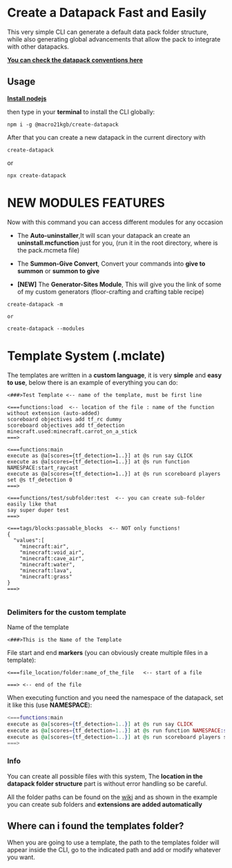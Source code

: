 # Create a Datapack Fast and Easily

This very simple CLI can generate a default data pack folder structure, while also generating global advancements that allow the pack to integrate with other datapacks.

[**You can check the datapack conventions here**](https://ooboomberoo.github.io/mcdatapacks-wiki/conventions/datapack_advancement.html)

## Usage

[**Install nodejs**](https://nodejs.org)

then type in your **terminal** to install the CLI globally:

```
npm i -g @macro21kgb/create-datapack
```

After that you can create a new datapack in the current directory with

```
create-datapack
```

or

```
npx create-datapack
```

# NEW MODULES FEATURES

Now with this command you can access different modules for any occasion

- The **Auto-uninstaller**,It will scan your datapack an create an **uninstall.mcfunction** just for you, (run it in the root directory, where is the pack.mcmeta file)

- The **Summon-Give Convert**, Convert your commands into **give to summon** or **summon to give**

- **[NEW]** The **Generator-Sites Module**, This will give you the link of some of my custom generators (floor-crafting and crafting table recipe)

```
create-datapack -m

or 

create-datapack --modules
```

# Template System (.mclate)

The templates are written in a **custom language**, it is very **simple** and **easy to use**, below there is an example of everything you can do:

```
<###>Test Template <-- name of the template, must be first line

<===functions:load  <-- location of the file : name of the function without extension (auto-added)
scoreboard objectives add tf_rc dummy
scoreboard objectives add tf_detection minecraft.used:minecraft.carrot_on_a_stick
===>

<===functions:main
execute as @a[scores={tf_detection=1..}] at @s run say CLICK
execute as @a[scores={tf_detection=1..}] at @s run function NAMESPACE:start_raycast
execute as @a[scores={tf_detection=1..}] at @s run scoreboard players set @s tf_detection 0
===>

<===functions/test/subfolder:test  <-- you can create sub-folder easily like that
say super duper test
===>

<===tags/blocks:passable_blocks  <-- NOT only functions!
{
  "values":[
    "minecraft:air",
    "minecraft:void_air",
    "minecraft:cave_air",
    "minecraft:water",
    "minecraft:lava",
    "minecraft:grass"
}
===>


```

### Delimiters for the custom template

Name of the template

```
<###>This is the Name of the Template
```

File start and end **markers** (you can obviously create multiple files in a template):

```
<===file_location/folder:name_of_the_file   <-- start of a file

===> <-- end of the file
```

When executing function and you need the namespace of the datapack, set it like this (use **NAMESPACE**):

```elixir
<===functions:main
execute as @a[scores={tf_detection=1..}] at @s run say CLICK
execute as @a[scores={tf_detection=1..}] at @s run function NAMESPACE:start_raycast <-- the namespace is taken automatically
execute as @a[scores={tf_detection=1..}] at @s run scoreboard players set @s tf_detection 0
===>
```

### Info

You can create all possible files with this system, The **location in the datapack folder structure** part is without error handling so be careful.

All the folder paths can be found on the [wiki](https://minecraft.fandom.com/wiki/Data_Pack) and as shown in the example you can create sub folders and **extensions are added automatically**

## Where can i found the templates folder?

When you are going to use a template, the path to the templates folder will appear inside the CLI, go to the indicated path and add or modify whatever you want.
